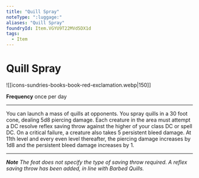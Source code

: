 ```yaml
---
title: "Quill Spray"
noteType: ":luggage:"
aliases: "Quill Spray"
foundryId: Item.VGYU9T22MVd5DX1d
tags:
  - Item
---
```


# Quill Spray
![[icons-sundries-books-book-red-exclamation.webp|150]]

**Frequency** once per day

* * *

You can launch a mass of quills at opponents. You spray quills in a 30 foot cone, dealing 5d8 piercing damage. Each creature in the area must attempt a DC resolve reflex saving throw against the higher of your class DC or spell DC. On a critical failure, a creature also takes 5 persistent bleed damage. At 11th level and every even level thereafter, the piercing damage increases by 1d8 and the persistent bleed damage increases by 1.

* * *

_**Note** The feat does not specify the type of saving throw required. A reflex saving throw has been added, in line with Barbed Quills._
